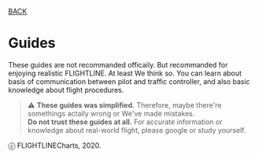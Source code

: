 [BACK](index.md)

# Guides
These guides are not recommanded officaily. But recommanded for enjoying realistic FLIGHTLINE. At least We think so.
You can learn about basis of communication between pilot and traffic controller, and also basic knowledge about flight procedures.

> :warning: **These guides was simplified.** Therefore, maybe there're somethings actally wrong or We've made mistakes.<br>
> **Do not trust these guides at all.** For accurate information or knowledge about real-world flight, please google or study yourself.

ⓒ FLIGHTLINECharts, 2020.
